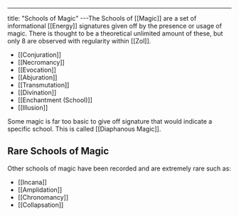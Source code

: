 ---
title: "Schools of Magic"
---The Schools of [[Magic]] are a set of informational [[Energy]] signatures given off by the presence or usage of magic. There is thought to be a theoretical unlimited amount of these, but only 8 are observed with regularity within [[Zol]].
- [[Conjuration]]
- [[Necromancy]]
- [[Evocation]]
- [[Abjuration]]
- [[Transmutation]]
- [[Divination]]
- [[Enchantment (School)]]
- [[Illusion]]

Some magic is far too basic to give off  signature that would indicate a specific school. This is called [[Diaphanous Magic]].

## Rare Schools of Magic
Other schools of magic have been recorded and are extremely rare such as: 
- [[Incana]]
- [[Amplidation]]
- [[Chronomancy]]
- [[Collapsation]]